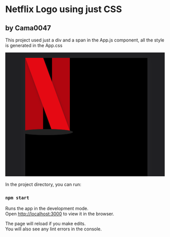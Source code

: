 # Netflix Logo using just CSS
## by Cama0047

This project used just a div and a span in the App.js component, all the style is generated in the App.css

![alt text](https://github.com/cama0047/LogoNetflix-Css/blob/main/public/Photo.png?raw=true)


In the project directory, you can run:

### `npm start`

Runs the app in the development mode.\
Open [http://localhost:3000](http://localhost:3000) to view it in the browser.

The page will reload if you make edits.\
You will also see any lint errors in the console.



